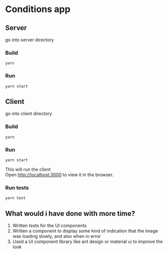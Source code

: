 # Conditions app

## Server
go into server directory

### Build
`yarn`

### Run

`yarn start`

## Client
go into client directory

### Build
`yarn`

### Run
`yarn start`

This will run the client  
Open [http://localhost:3000](http://localhost:3000) to view it in the browser.

### Run tests
`yarn test`


## What would i have done with more time?
1. Written tests for the UI components
2. Written a component to display some kind of indication that the image was loading slowly, and also when in error
3. Used a UI component library like ant design or material ui to improve the look